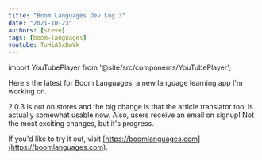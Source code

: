 ```yaml
---
title: "Boom Languages Dev Log 3"
date: "2021-10-23"
authors: [steve]
tags: [boom-languages]
youtube: TuHiA5xBwVk
---
```


import YouTubePlayer from '@site/src/components/YouTubePlayer';

<YouTubePlayer youtubeLink={frontmatter.youtube} />

Here's the latest for Boom Languages, a new language learning app I'm working on.

2.0.3 is out on stores and the big change is that the article translator tool is actually somewhat usable now. Also, users receive an email on signup! Not the most exciting changes, but it's progress.

If you'd like to try it out, visit [https://boomlanguages.com](https://boomlanguages.com).